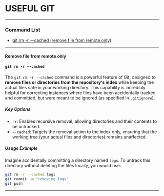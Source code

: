 # USEFUL GIT


------------
### Command List

- [git rm -r --cached (remove file from remote only)](#Remove-file-from-remote-only)


------------
####  Remove file from remote only
#### `git rm -r --cached` 

The `git rm -r --cached` command is a powerful feature of Git, designed to **remove files or directories from the repository's index** while keeping the actual files safe in your working directory. This capability is incredibly helpful for correcting instances where files have been accidentally tracked and committed, but were meant to be ignored (as specified in `.gitignore`).

##### Key Options

- `-r`: Enables recursive removal, allowing directories and their contents to be untracked.
- `--cached`: Targets the removal action to the index only, ensuring that the working tree (your actual files and directories) remains unaffected.

##### Usage Example

Imagine accidentally committing a directory named `logs`. To untrack this directory without deleting the files locally, you would use:

```sh
git rm -r --cached logs
git commit -m "removing logs"
git push
```
--------